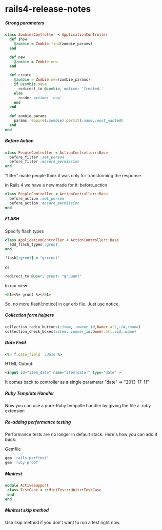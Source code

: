 rails4-release-notes
====================


##### Strong parameters

```ruby
class ZombiesController < ApplicationController
  def show
    @zombie = Zombie.find(zombie_params)
  end

  def new
    @zombie = Zombie.new
  end

  def create
    @zombie = Zombie.new(zombie_params)
    if @zombie.save
      redirect_to @zombie, notice: 'Created.'
    else
      render action: 'new'
    end
  end
  
  def zombie_params
    params.require(:zombie).permit(:name,:most_wanted)
  end
end
```

##### Before Action

```ruby
class PeopleController < ActionController::Base
  before_filter :set_person
  before_filter :ensure_permission
end
```
"filter" made people think it was only for transforming the response

in Rails 4 we have a new made for it: before_action

```ruby
class PeopleController < ActionController::Base
  before_action :set_person
  before_action :ensure_permission
end
```

##### FLASH

Specify flash types

```ruby
class ApplicationController < ActionController::Base
  add_flash_types :grunt
end
```

```ruby
flash[:grunt] = "grrrunt"
```
or
```ruby
redirect_to @user, grunt: "gruuunt"
```

In our view:

```html
<h1><%= grunt %></h1>
```
So, no more flash[:notice] in our erb file. Just use notice.


##### Collection form helpers

```ruby
collection_radio_buttons(:item, :owner_id,Owner.all,:id,:name)
collection_check_boxes(:item, :owner_id,Owner.all,:id,:name)
```

##### Date Field

```ruby
<%= f.date_field  :date %>
```

HTML Output:
```html
<input id="item_date" name="item[date]" type="date" >
```
It comes back to controller as a single parameter
"date" => "2013-17-11"


##### Ruby Template Handler

Now you can use a pure-Ruby tempalte handler by giving the file a .ruby extension

##### Re-adding performance testing

Performance tests are no longer in default stack. Here's how you can add it back:

Gemfile
```ruby
gem 'rails-perftest'
gem 'ruby-proof'
```

##### Minitest


```ruby
module ActiveSupport
 class TestCase < ::MiniTest::Unit::TestCase
 end
end
```

##### Minitest skip method

Use skip method if you don't want to run a test right now.
